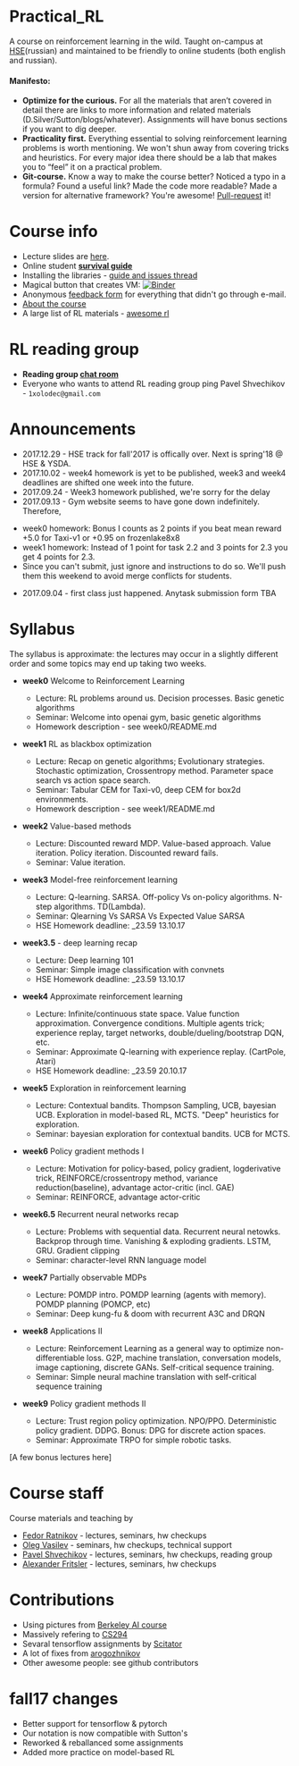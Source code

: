 # Practical_RL
A course on reinforcement learning in the wild.
Taught on-campus at [HSE](https://cs.hse.ru)(russian) and maintained to be friendly to online students (both english and russian).


#### Manifesto:
* __Optimize for the curious.__ For all the materials that aren’t covered in detail there are links to more information and related materials (D.Silver/Sutton/blogs/whatever). Assignments will have bonus sections if you want to dig deeper.
* __Practicality first.__ Everything essential to solving reinforcement learning problems is worth mentioning. We won't shun away from covering tricks and heuristics. For every major idea there should be a lab that makes you to “feel” it on a practical problem.
* __Git-course.__ Know a way to make the course better? Noticed a typo in a formula? Found a useful link? Made the code more readable? Made a version for alternative framework? You're awesome! [Pull-request](https://help.github.com/articles/about-pull-requests/) it!

# Course info
* Lecture slides are [here](https://yadi.sk/d/loPpY45J3EAYfU).
* Online student __[survival guide](https://github.com/yandexdataschool/Practical_RL/wiki/Online-student's-survival-guide)__
* Installing the libraries - [guide and issues thread](https://github.com/yandexdataschool/Practical_RL/issues/1)
* Magical button that creates VM: [![Binder](https://mybinder.org/badge.svg)](https://mybinder.org/v2/gh/yandexdataschool/Practical_RL/binder_build)
* Anonymous [feedback form](https://docs.google.com/forms/d/e/1FAIpQLSdurWw97Sm9xCyYwC8g3iB5EibITnoPJW2IkOVQYE_kcXPh6Q/viewform) for everything that didn't go through e-mail.
* [About the course](https://github.com/yandexdataschool/Practical_RL/wiki/Practical-RL)
* A large list of RL materials - [awesome rl](https://github.com/aikorea/awesome-rl)

# RL reading group
* __Reading group [chat room](https://t.me/theoreticalrl)__
* Everyone who wants to attend RL reading group ping Pavel Shvechikov - `1xolodec@gmail.com`


# Announcements
* 2017.12.29 - HSE track for fall'2017 is offically over. Next is spring'18 @ HSE & YSDA.
* 2017.10.02 - week4 homework is yet to be published, week3 and week4 deadlines are shifted one week into the future.
* 2017.09.24 - Week3 homework published, we're sorry for the delay
* 2017.09.13 - Gym website seems to have gone down indefinitely. Therefore,
 - week0 homework: Bonus I counts as 2 points if you beat mean reward +5.0 for Taxi-v1 or +0.95 on frozenlake8x8
 - week1 homework: Instead of 1 point for task 2.2 and 3 points for 2.3 you get 4 points for 2.3. 
 - Since you can't submit, just ignore and instructions to do so. We'll push them this weekend to avoid merge conflicts for students.
* 2017.09.04 - first class just happened. Anytask submission form TBA

# Syllabus

The syllabus is approximate: the lectures may occur in a slightly different order and some topics may end up taking two weeks.

* __week0__ Welcome to Reinforcement Learning
  * Lecture: RL problems around us. Decision processes. Basic genetic algorithms
  * Seminar: Welcome into openai gym, basic genetic algorithms
  * Homework description - see week0/README.md

* __week1__ RL as blackbox optimization
  * Lecture: Recap on genetic algorithms; Evolutionary strategies. Stochastic optimization, Crossentropy method. Parameter space search vs action space search.
  * Seminar: Tabular CEM for Taxi-v0, deep CEM for box2d environments.
  * Homework description - see week1/README.md

* __week2__ Value-based methods
  * Lecture: Discounted reward MDP. Value-based approach. Value iteration. Policy iteration. Discounted reward fails.
  * Seminar: Value iteration.

* __week3__ Model-free reinforcement learning
  * Lecture: Q-learning. SARSA. Off-policy Vs on-policy algorithms. N-step algorithms. TD(Lambda).
  * Seminar: Qlearning Vs SARSA Vs Expected Value SARSA
  * HSE Homework deadline: _23.59 13.10.17
  
* __week3.5__ - deep learning recap 
  * Lecture: Deep learning 101
  * Seminar: Simple image classification with convnets
  * HSE Homework deadline: _23.59 13.10.17

* __week4__ Approximate reinforcement learning
  * Lecture: Infinite/continuous state space. Value function approximation. Convergence conditions. Multiple agents trick; experience replay, target networks, double/dueling/bootstrap DQN, etc.
  * Seminar:  Approximate Q-learning with experience replay. (CartPole, Atari)
  * HSE Homework deadline: _23.59 20.10.17

* __week5__ Exploration in reinforcement learning
  * Lecture: Contextual bandits. Thompson Sampling, UCB, bayesian UCB. Exploration in model-based RL, MCTS. "Deep" heuristics for exploration.
  * Seminar: bayesian exploration for contextual bandits. UCB for MCTS.

* __week6__ Policy gradient methods I
  * Lecture: Motivation for policy-based, policy gradient, logderivative trick, REINFORCE/crossentropy method, variance reduction(baseline), advantage actor-critic (incl. GAE)
  * Seminar: REINFORCE, advantage actor-critic

* __week6.5__ Recurrent neural networks recap
  * Lecture: Problems with sequential data. Recurrent neural netowks. Backprop through time. Vanishing & exploding gradients. LSTM, GRU. Gradient clipping
  * Seminar: character-level RNN language model

* __week7__ Partially observable MDPs
  * Lecture: POMDP intro. POMDP learning (agents with memory). POMDP planning (POMCP, etc)
  * Seminar: Deep kung-fu & doom with recurrent A3C and DRQN
    
* __week8__ Applications II
  * Lecture: Reinforcement Learning as a general way to optimize non-differentiable loss. G2P, machine translation, conversation models, image captioning, discrete GANs. Self-critical sequence training.
  * Seminar: Simple neural machine translation with self-critical sequence training

* __week9__ Policy gradient methods II
  * Lecture: Trust region policy optimization. NPO/PPO. Deterministic policy gradient. DDPG. Bonus: DPG for discrete action spaces.
  * Seminar: Approximate TRPO for simple robotic tasks.

[A few bonus lectures here]


# Course staff
Course materials and teaching by
- [Fedor Ratnikov](https://github.com/justheuristic/) - lectures, seminars, hw checkups
- [Oleg Vasilev](https://github.com/Omrigan) - seminars, hw checkups, technical support
- [Pavel Shvechikov](https://github.com/bestxolodec) - lectures, seminars, hw checkups, reading group
- [Alexander Fritsler](https://github.com/Fritz449) - lectures, seminars, hw checkups

# Contributions
* Using pictures from [Berkeley AI course](http://ai.berkeley.edu/home.html)
* Massively refering to [CS294](http://rll.berkeley.edu/deeprlcourse/)
* Sevaral tensorflow assignments by [Scitator](https://github.com/Scitator)
* A lot of fixes from [arogozhnikov](https://github.com/arogozhnikov)
* Other awesome people: see github contributors


# fall17 changes
* Better support for tensorflow & pytorch
* Our notation is now compatible with Sutton's
* Reworked & reballanced some assignments
* Added more practice on model-based RL
